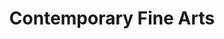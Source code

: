 ---
title: "Contemporary Fine Arts"
url: /berlin/contemporary-fine-arts-am-kupfergraben/
shop: Kunst
---